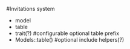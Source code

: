 #Invitations system 
- model
- table 
- trait(?)
#configurable optional table prefix
- Models::table()
#optional include helpers(?)



